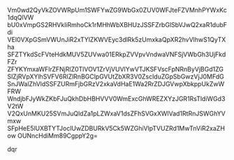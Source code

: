 Vm0wd2QyVkZOVWRpUm1SWFYwZG9WbGx0ZUV0WFJteFZVMnhPYWxKc1dqQlVW
bU0xVmpGS2RHVkliRmhoCk1rMHhWbXBHUzJSSFZrbGlSbVJwQ2xaR1dubFdi
VEI0VXpGSmVWUnJiR2xTYlZKWVEyc3dlRk5zUmxkaQpXR2hvVlhwS1QyTXha
SFZTYkdScFVteHdkMUV5ZUVwa01ERkpZVVpvVndwaVNFSjVWbGh3UjFkdFZr
ZFYKYmxaWFlrZFNjRlZ0TlVOV1ZrVjVUVlYwVTJKSFVscFpNRnByVjBGd1ZG
SlZjRVpXYlhSVFV6RlZlRnBGClpGVUtZbXR3V0ZsclduZGpSbGwzVjJ0MFdG
SnJWalZhVldSSFZURmFjbGRzV2xkaVdHaE1Wa2RrZDJGVwpXbkppUkZwWFRW
WndjbFJyWkZKbFJuQkhDbHBHVVV0WmExcGhWREZXYzJGR1RsTldiWGd3V2tW
V2QxUnMKU25SVmJuQldZa1pLZWxaV1dsZFhSVGxXWlVad1RtRnJSWGhYVmxw
SFpHeE5lUXBTYTJoclUwZDBURkV5Ck5WZGhiVlpTVUZRd1MwTnViR2xaZHow
OUNncHdiMm89CgppY2g=

dqr